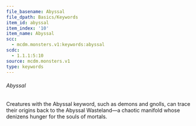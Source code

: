 ```yaml
---
file_basename: Abyssal
file_dpath: Basics/Keywords
item_id: abyssal
item_index: '10'
item_name: Abyssal
scc:
  - mcdm.monsters.v1:keywords:abyssal
scdc:
  - 1.1.1:5:10
source: mcdm.monsters.v1
type: keywords
---
```


###### Abyssal

Creatures with the Abyssal keyword, such as demons and gnolls, can trace their origins back to the Abyssal Wasteland—a chaotic manifold whose denizens hunger for the souls of mortals.
